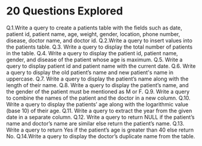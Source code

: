 # 20 Questions Explored

Q.1.Write a query to create a patients table with the fields such as date, patient id, patient name, age, weight, gender, location, phone number, disease, doctor name, and doctor id.
Q.2.Write a query to insert values into the patients table.
Q.3. Write a query to display the total number of patients in the table.
Q.4. Write a query to display the patient id, patient name, gender, and disease of the patient whose age is maximum.
Q.5. Write a query to display patient id and patient name with the current date.
Q.6. Write a query to display the old patient’s name and new patient's name in uppercase.
Q.7. Write a query to display the patient’s name along with the length of their name.
Q.8. Write a query to display the patient’s name, and the gender of the patient must be mentioned as M or F.
Q.9. Write a query to combine the names of the patient and the doctor in a new column. 
Q.10. Write a query to display the patients’ age along with the logarithmic value (base 10) of their age.
Q.11. Write a query to extract the year from the given date in a separate column.
Q.12. Write a query to return NULL if the patient’s name and doctor’s name are similar else return the patient’s name.
Q.13. Write a query to return Yes if the patient’s age is greater than 40 else return No.
Q.14.Write a query to display the doctor’s duplicate name from the table.

